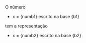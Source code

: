 
O número 

* x = {numb1} escrito na base {b1}

tem a representação

* x = {numb2} escrito na base {b2}


